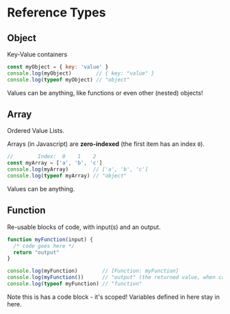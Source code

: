 # Reference Types

## Object

Key-Value containers

```javascript
const myObject = { key: 'value' }
console.log(myObject)        // { key: "value" }
console.log(typeof myObject) // "object"
```

Values can be anything, like functions or even other (nested) objects!

## Array

Ordered Value Lists.

Arrays (in Javascript) are **zero-indexed** (the first item has an index `0`).

```javascript
//        Index:  0    1    2
const myArray = ['a', 'b', 'c']
console.log(myArray)        // ['a', 'b', 'c']
console.log(typeof myArray) // "object"
```

Values can be anything.

## Function

Re-usable blocks of code, with input(s) and an output.

```javascript
function myFunction(input) {
  /* code goes here */
  return "output"
}

console.log(myFunction)        // [Function: myFunction]
console.log(myFunction())      // "output" (the returned value, when called)
console.log(typeof myFunction) // "function"
```
Note this is has a code block - it's scoped! Variables defined in here stay in here.